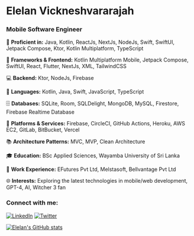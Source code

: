 # Elelan Vickneshvararajah

### Mobile Software Engineer

📱 **Proficient in:** Java, Kotlin, ReactJs, NextJs, NodeJs, Swift, SwiftUI, Jetpack Compose, Ktor, Kotlin Multiplatform, TypeScript

🧠 **Frameworks & Frontend:** Kotlin Multiplatform Mobile, Jetpack Compose, SwiftUI, React, Flutter, NextJs, XML, TailwindCSS

💻 **Backend:** Ktor, NodeJs, Firebase

🔧 **Languages:** Kotlin, Java, Swift, JavaScript, TypeScript

🗄️ **Databases:** SQLite, Room, SQLDelight, MongoDB, MySQL, Firestore, Firebase Realtime Database

🚀 **Platforms & Services:** Firebase, CircleCI, GitHub Actions, Heroku, AWS EC2, GitLab, BitBucket, Vercel

📚 **Architecture Patterns:** MVC, MVP, Clean Architecture

🎓 **Education:** BSc Applied Sciences, Wayamba University of Sri Lanka

💼 **Work Experience:** EFutures Pvt Ltd, Melstasoft, Bellvantage Pvt Ltd

🌐 **Interests:** Exploring the latest technologies in mobile/web development, GPT-4, AI, Witcher 3 fan

### Connect with me:

[![LinkedIn](https://img.shields.io/badge/-LinkedIn-0A66C2?style=flat-square&logo=linkedin&logoColor=white)](https://www.linkedin.com/in/elelan/)
[![Twitter](https://img.shields.io/badge/-Twitter-1DA1F2?style=flat-square&logo=twitter&logoColor=white)](https://twitter.com/vickneshelelan)

[![Elelan's GitHub stats](https://github-readme-stats.vercel.app/api?username=Elelan)](https://www.linkedin.com/in/elelan/)
<!-- [![Elelan's GitHub stats](https://github-readme-stats.vercel.app/api?username=Elelan)](https://github.com/anuraghazra/github-readme-stats) -->

<!--
**Elelan/Elelan** is a ✨ _special_ ✨ repository because its `README.md` (this file) appears on your GitHub profile.

Here are some ideas to get you started:

- 🔭 I’m currently working on ...
- 🌱 I’m currently learning ...
- 👯 I’m looking to collaborate on ...
- 🤔 I’m looking for help with ...
- 💬 Ask me about ...
- 📫 How to reach me: ...
- 😄 Pronouns: ...
- ⚡ Fun fact: ...
-->

